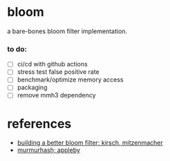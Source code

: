 # bloom

a bare-bones bloom filter implementation.

### to do:
 - [ ] ci/cd with github actions
 - [ ] stress test false positive rate
 - [ ] benchmark/optimize memory access
 - [ ] packaging
 - [ ] remove mmh3 dependency

# references
* [building a better bloom filter; kirsch, mitzenmacher](https://www.eecs.harvard.edu/~michaelm/postscripts/tr-02-05.pdf)
* [murmurhash; appleby](https://github.com/aappleby/smhasher/blob/master/src/MurmurHash3.cpp)
